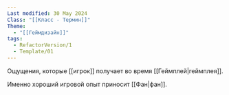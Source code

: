 ```yaml
---
Last modified: 30 May 2024
Class: "[[Класс - Термин]]"
Theme:
  - "[[Геймдизайн]]"
tags:
  - RefactorVersion/1
  - Template/01
---
```

Ощущения, которые [[игрок]] получает во время [[Геймплей|геймплея]].

Именно хороший игровой опыт приносит [[Фан|фан]].